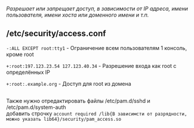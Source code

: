 *Разрешает или запрещает доступ, в зависимости от IР адреса, имени пользователя, имени хоста или доменного имени и т.п.*
## /etc/security/access.conf
```-:ALL EXCEPT root:tty1``` - Ограничение всем пользователям 1 консоль, кроме root

```+:root:197.123.23.54 127.123.40.34``` - Разрешение входа как root с определённых IP

```+:root:.example.org``` - Доступ для root из домена
##
Также нужно отредактировать файлы /etc/pam.d/sshd и /etc/pam.d/system-auth  
добавить строчку ```account required /lib{В зависимсти от разрядности, можно указать lib64}/security/pam_access.so```

